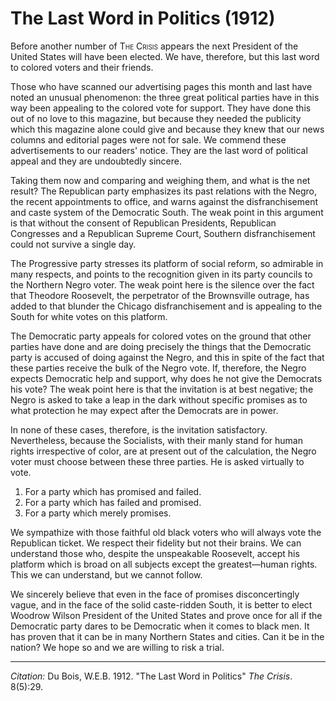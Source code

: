 <!--
title:   The Last Word in Politics
author:  Du Bois, W.E.B.
journal: The Crisis
year:    1912
volume:  8
issue:   5
pages:   29
-->
# The Last Word in Politics (1912)

Before another number of <span style="font-variant:small-caps;">The Crisis</span> appears the next President of the United States will have been elected. We have, therefore, but this last word to colored voters and their friends.

Those who have scanned our advertising pages this month and last have noted an unusual phenomenon: the three great political parties have in this way been appealing to the colored vote for support. They have done this out of no love to this magazine, but because they needed the publicity which this magazine alone could give and because they knew that our news columns and editorial pages were not for sale. We commend these advertisements to our readers' notice. They are the last word of political appeal and they are undoubtedly sincere. 

Taking them now and comparing and weighing them, and what is the net result? The Republican party emphasizes its past relations with the Negro, the recent appointments to office, and warns against the disfranchisement and caste system of the Democratic South. The weak point in this argument is that without the consent of Republican Presidents, Republican Congresses and a Republican Supreme Court, Southern disfranchisement could not survive a single day.

The Progressive party stresses its platform of social reform, so admirable in many respects, and points to the recognition given in its party councils to the Northern Negro voter. The weak point here is the silence over the fact that Theodore Roosevelt, the perpetrator of the Brownsville outrage, has added to that blunder the Chicago disfranchisement and is appealing to the South for white votes on this platform.

The Democratic party appeals for colored votes on the ground that other parties have done and are doing precisely the things that the Democratic party is accused of doing against the Negro, and this in spite of the fact that these parties receive the bulk of the Negro vote. If, therefore, the Negro expects Democratic help and support, why does he not give the Democrats his vote? The weak point here is that the invitation is at best negative; the Negro is asked to take a leap in the dark without specific promises as to what protection he may expect after the Democrats are in power.

In none of these cases, therefore, is the invitation satisfactory. Nevertheless, because the Socialists, with their manly stand for human rights irrespective of color, are at present out of the calculation, the Negro voter must choose between these three parties. He is asked virtually to vote.

1. For a party which has promised and failed.
2. For a party which has failed and promised.
3. For a party which merely promises.

We sympathize with those faithful old black voters who will always vote the Republican ticket. We respect their fidelity but not their brains. We can understand those who, despite the unspeakable Roosevelt, accept his platform which is broad on all subjects except the greatest—human rights. This we can understand, but we cannot follow.

We sincerely believe that even in the face of promises disconcertingly vague, and in the face of the solid caste-ridden South, it is better to elect Woodrow Wilson President of the United States and prove once for all if the Democratic party dares to be Democratic when it comes to black men. It has proven that it can be in many Northern States and cities. Can it be in the nation? We hope so and we are willing to risk a trial.

____________________
*Citation:* Du Bois, W.E.B. 1912. "The Last Word in Politics" *The Crisis*. 8(5):29.

